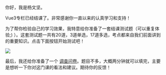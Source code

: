 你好，我是杨文坚。

Vue3专栏已经结课了。非常感谢你一直以来的认真学习和支持！

为了帮你检验自己的学习效果，我特意给你准备了一套结课测试题（可以重复体验;) ）。这套测试题一共有20道，3道单选，17道多选，考点都来自我们前面讲到的重要知识。点击下面按钮开始测试吧！

[![](https://static001.geekbang.org/resource/image/28/a4/28d1be62669b4f3cc01c36466bf811a4.png?wh=1142*201)](http://time.geekbang.org/quiz/intro?act_id=5637&exam_id=12441)

最后，我还给你准备了一个 [调查问卷](https://jinshuju.net/f/GfNB85)。题目不多，大概两分钟就可以填完，主要是想听一下你对这门课的看法和建议。期待你的反馈！